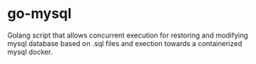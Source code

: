 # go-mysql
Golang script that allows concurrent execution for restoring and modifying mysql database based on .sql files and exection towards a containerized mysql docker.
